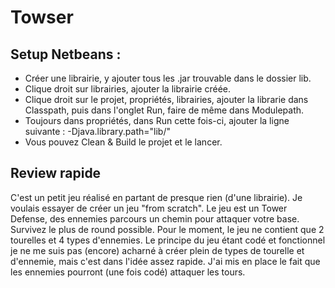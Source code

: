 # Towser

## Setup Netbeans :

- Créer une librairie, y ajouter tous les .jar trouvable dans le dossier lib.
- Clique droit sur librairies, ajouter la librairie créée.
- Clique droit sur le projet, propriétés, librairies, ajouter la librarie dans Classpath, puis dans l'onglet Run, faire de même dans Modulepath.
- Toujours dans propriétés, dans Run cette fois-ci, ajouter la ligne suivante : 
	-Djava.library.path="lib/"
- Vous pouvez Clean & Build le projet et le lancer.



## Review rapide

C'est un petit jeu réalisé en partant de presque rien (d'une librairie).
Je voulais essayer de créer un jeu "from scratch".
Le jeu est un Tower Defense, des ennemies parcours un chemin pour attaquer votre base. Survivez le plus de round possible.
Pour le moment, le jeu ne contient que 2 tourelles et 4 types d'ennemies. Le principe du jeu étant codé et
fonctionnel je ne me suis pas (encore) acharné à créer plein de types de tourelle et d'ennemie, mais c'est
dans l'idée assez rapide. J'ai mis en place le fait que les ennemies pourront (une fois codé) attaquer les tours.